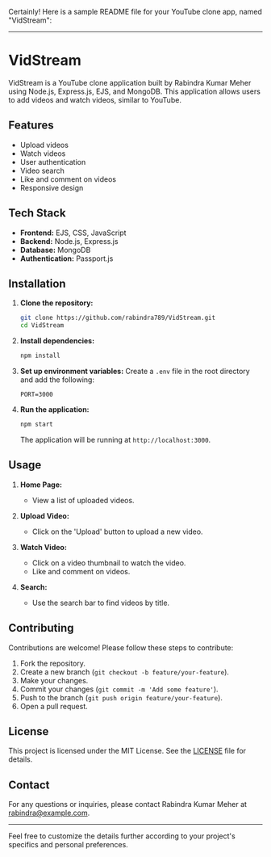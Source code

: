 Certainly! Here is a sample README file for your YouTube clone app, named "VidStream":

---

# VidStream

VidStream is a YouTube clone application built by Rabindra Kumar Meher using Node.js, Express.js, EJS, and MongoDB. This application allows users to add videos and watch videos, similar to YouTube.

## Features

- Upload videos
- Watch videos
- User authentication
- Video search
- Like and comment on videos
- Responsive design

## Tech Stack

- **Frontend:** EJS, CSS, JavaScript
- **Backend:** Node.js, Express.js
- **Database:** MongoDB
- **Authentication:** Passport.js

## Installation

1. **Clone the repository:**
   ```sh
   git clone https://github.com/rabindra789/VidStream.git
   cd VidStream
   ```

2. **Install dependencies:**
   ```sh
   npm install
   ```

3. **Set up environment variables:**
   Create a `.env` file in the root directory and add the following:
   ```env
   PORT=3000
   
   ```

4. **Run the application:**
   ```sh
   npm start
   ```

   The application will be running at `http://localhost:3000`.

## Usage

1. **Home Page:**
   - View a list of uploaded videos.
   
2. **Upload Video:**
   - Click on the 'Upload' button to upload a new video.
   
3. **Watch Video:**
   - Click on a video thumbnail to watch the video.
   - Like and comment on videos.

4. **Search:**
   - Use the search bar to find videos by title.

## Contributing

Contributions are welcome! Please follow these steps to contribute:

1. Fork the repository.
2. Create a new branch (`git checkout -b feature/your-feature`).
3. Make your changes.
4. Commit your changes (`git commit -m 'Add some feature'`).
5. Push to the branch (`git push origin feature/your-feature`).
6. Open a pull request.

## License

This project is licensed under the MIT License. See the [LICENSE](LICENSE) file for details.

## Contact

For any questions or inquiries, please contact Rabindra Kumar Meher at rabindra@example.com.

---

Feel free to customize the details further according to your project's specifics and personal preferences.
